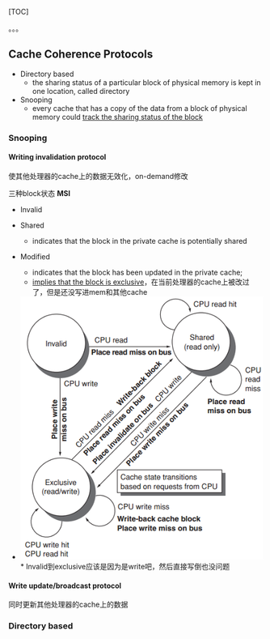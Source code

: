 [TOC]

。。。

## Cache Coherence Protocols

* Directory based
    * the sharing status of a particular block of physical memory is kept in one location, called directory
* Snooping
    * every cache that has a copy of the data from a block of physical memory could <u>track the sharing status of the block</u>

### Snooping

#### Writing invalidation protocol

使其他处理器的cache上的数据无效化，on-demand修改

三种block状态 **MSI**

* Invalid
* Shared
    * indicates that the block in the private cache is potentially shared
* Modified
    * indicates that the block has been updated in the private cache;
    * <u>implies that the block is exclusive</u>，在当前处理器的cache上被改过了，但是还没写进mem和其他cache



* <img src="assets/image-20210104115925619.png"  />
    * Invalid到exclusive应该是因为是write吧，然后直接写倒也没问题



#### Write update/broadcast protocol

同时更新其他处理器的cache上的数据

### Directory based